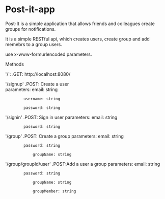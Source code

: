 # Post-it-app
Post-It is a simple application that allows friends and colleagues create groups for notifications.

It is a simple RESTful api, which creates users, create group and add memebrs to a group users.

use x-www-formurlencoded parameters.

Methods

'/':
	.GET: http://localhost:8080/
    
    
'/signup'
	.POST: Create a user<br>parameters:
			email: string

			username: string

			password: string

'/signin'
	.POST: Sign in user
		parameters:
			email: string
			
			password: string

'/group'
	.POST: Create a group
		parameters:
			email: string

			password: string
        
        		groupName: string
        
'/group/groupId/user'
	.POST:Add a user a group
		parameters:
			email: string

			password: string
        
        		groupName: string
        
        		groupMember: string
